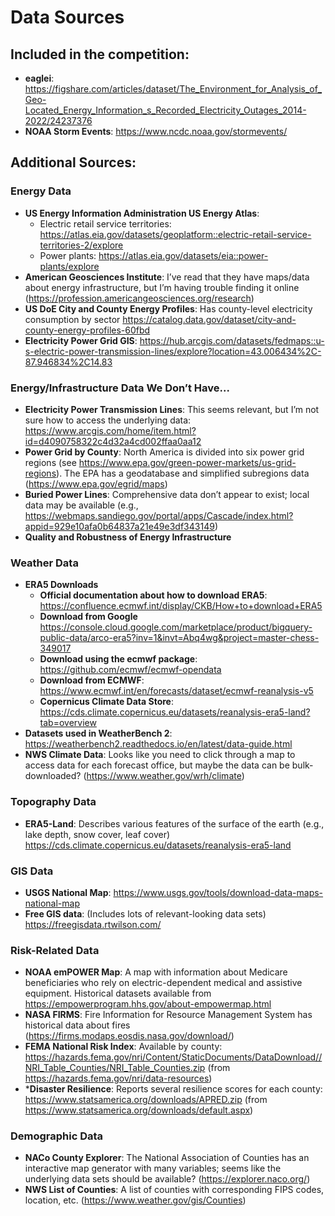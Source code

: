 # Data Sources

## Included in the competition:
- **eaglei**: https://figshare.com/articles/dataset/The_Environment_for_Analysis_of_Geo-Located_Energy_Information_s_Recorded_Electricity_Outages_2014-2022/24237376
- **NOAA Storm Events**: https://www.ncdc.noaa.gov/stormevents/


## Additional Sources:
### Energy Data
- **US Energy Information Administration US Energy Atlas**:
  - Electric retail service territories: https://atlas.eia.gov/datasets/geoplatform::electric-retail-service-territories-2/explore
  - Power plants: https://atlas.eia.gov/datasets/eia::power-plants/explore
- **American Geosciences Institute**: I’ve read that they have maps/data about energy infrastructure, but I’m having trouble finding it online (https://profession.americangeosciences.org/research)
- **US DoE City and County Energy Profiles**: Has county-level electricity consumption by sector https://catalog.data.gov/dataset/city-and-county-energy-profiles-60fbd
- **Electricity Power Grid GIS**: https://hub.arcgis.com/datasets/fedmaps::u-s-electric-power-transmission-lines/explore?location=43.006434%2C-87.946834%2C14.83

### Energy/Infrastructure Data We Don’t Have...
- **Electricity Power Transmission Lines**: This seems relevant, but I’m not sure how to access the underlying data: https://www.arcgis.com/home/item.html?id=d4090758322c4d32a4cd002ffaa0aa12
- **Power Grid by County**: North America is divided into six power grid regions (see https://www.epa.gov/green-power-markets/us-grid-regions). The EPA has a geodatabase and simplified subregions data (https://www.epa.gov/egrid/maps)
- **Buried Power Lines**: Comprehensive data don’t appear to exist; local data may be available (e.g., https://webmaps.sandiego.gov/portal/apps/Cascade/index.html?appid=929e10afa0b64837a21e49e3df343149)
- **Quality and Robustness of Energy Infrastructure**


### Weather Data
- **ERA5 Downloads**
	- **Official documentation about how to download ERA5**: https://confluence.ecmwf.int/display/CKB/How+to+download+ERA5
	- **Download from Google** https://console.cloud.google.com/marketplace/product/bigquery-public-data/arco-era5?inv=1&invt=Abq4wg&project=master-chess-349017
    - **Download using the ecmwf package**: https://github.com/ecmwf/ecmwf-opendata
    - **Download from ECMWF**: https://www.ecmwf.int/en/forecasts/dataset/ecmwf-reanalysis-v5
    - **Copernicus Climate Data Store**: https://cds.climate.copernicus.eu/datasets/reanalysis-era5-land?tab=overview
- **Datasets used in WeatherBench 2**: https://weatherbench2.readthedocs.io/en/latest/data-guide.html
- **NWS Climate Data**: Looks like you need to click through a map to access data for each forecast office, but maybe the data can be bulk-downloaded? (https://www.weather.gov/wrh/climate)

### Topography Data
- **ERA5-Land**: Describes various features of the surface of the earth (e.g., lake depth, snow cover, leaf cover) https://cds.climate.copernicus.eu/datasets/reanalysis-era5-land

### GIS Data
- **USGS National Map**: https://www.usgs.gov/tools/download-data-maps-national-map
- **Free GIS data**: (Includes lots of relevant-looking data sets) https://freegisdata.rtwilson.com/

### Risk-Related Data
- **NOAA emPOWER Map**: A map with information about Medicare beneficiaries who rely on electric-dependent medical and assistive equipment. Historical datasets available from https://empowerprogram.hhs.gov/about-empowermap.html
- **NASA FIRMS**: Fire Information for Resource Management System has historical data about fires (https://firms.modaps.eosdis.nasa.gov/download/)
- **FEMA National Risk Index**: Available by county: https://hazards.fema.gov/nri/Content/StaticDocuments/DataDownload//NRI_Table_Counties/NRI_Table_Counties.zip (from https://hazards.fema.gov/nri/data-resources)
- ***Disaster Resilience**: Reports several resilience scores for each county: https://www.statsamerica.org/downloads/APRED.zip (from https://www.statsamerica.org/downloads/default.aspx)

### Demographic Data
- **NACo County Explorer**: The National Association of Counties has an interactive map generator with many variables; seems like the underlying data sets should be available? (https://explorer.naco.org/)
- **NWS List of Counties**: A list of counties with corresponding FIPS codes, location, etc. (https://www.weather.gov/gis/Counties)